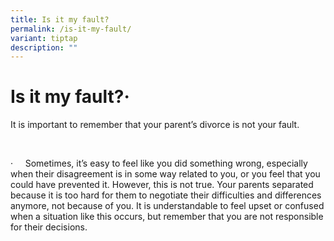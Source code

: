 ```yaml
---
title: Is it my fault?
permalink: /is-it-my-fault/
variant: tiptap
description: ""
---
```

<h1><strong>Is it my fault?</strong>·&nbsp;&nbsp;&nbsp;&nbsp;</h1>
<p>It is important to remember that your parent’s divorce is not your fault.</p>
<p>&nbsp;</p>
<p>·&nbsp;&nbsp;&nbsp;&nbsp; Sometimes, it’s easy to feel like you did something
wrong, especially when their disagreement is in some way related to you,
or you feel that you could have prevented it. However, this is not true.
Your parents separated because it is too hard for them to negotiate their
difficulties and differences anymore, not because of you. It is understandable
to feel upset or confused when a situation like this occurs, but remember
that you are not responsible for their decisions.&nbsp;</p>
<p></p>
<p></p>
<p></p>
<p></p>